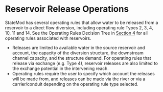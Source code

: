 # Reservoir Release Operations #

StateMod has several operating rules that allow water to be released from a reservoir to a direct flow 
diversion, including operating rule Types 2, 3, 4, 10, 11 and 14. See the Operating Rules Decision Tree 
in [Section 4](..\InputDescription\413.md) for all operating rules associated with reservoirs. 

* Releases are limited to available water in the source reservoir and account, the capacity of the diversion 
structure, the downstream channel capacity, and the structure demand. For operating rules that release via 
exchange (e.g. Type 4), reservoir releases are also limited to the exchange potential in the intervening reach. 
* Operating rules require the user to specify which account the releases will be made from, and releases 
can be made via the river or via a carrier/conduit depending on the operating rule type selected. 

